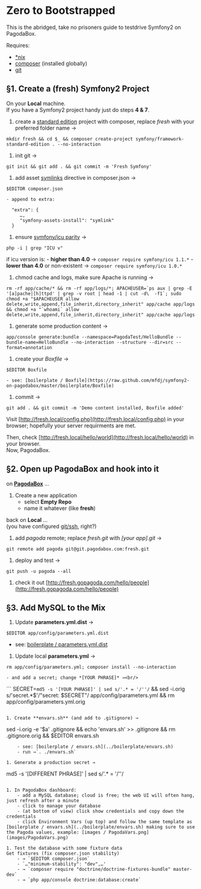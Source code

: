 Zero to Bootstrapped
==========================

This is the abridged, take no prisoners guide to testdrive Symfony2 on PagodaBox.

Requires:

- [*nix](http://en.wikipedia.org/wiki/Unix-like)
- [composer](http://getcomposer.org/) (installed globally)
- [git](http://git-scm.com/)

## §1. Create a (fresh) Symfony2 Project

On your **Local** machine.<br/>If you have a Symfony2 project handy just do steps **4 & 7**.

1. create a [standard edition](https://github.com/symfony/symfony-standard) project with composer, replace *fresh* with your preferred folder name → 
```
mkdir fresh && cd $_ && composer create-project symfony/framework-standard-edition . --no-interaction
```

1. init git →
```
git init && git add . && git commit -m 'Fresh Symfony'
```

1. add asset [symlinks](http://stackoverflow.com/questions/9931127/symfony-2-working-with-assets) directive in composer.json →
```
$EDITOR composer.json
```
	- append to extra: 
``` 
  "extra": { 
     …, 
     "symfony-assets-install": "symlink"
  } 
```

1. ensure [symfony/icu parity](http://symfony.com/doc/master/components/intl.html) →
```
php -i | grep "ICU v"
```
if icu version is:
	- **higher than 4.0** → `composer require symfony/icu 1.1.*`
	- **lower than 4.0** or non-existent → `composer require symfony/icu 1.0.*`

1. chmod cache and logs, make sure Apache is running →
```
rm -rf app/cache/* && rm -rf app/logs/*; APACHEUSER=`ps aux | grep -E '[a]pache|[h]ttpd' | grep -v root | head -1 | cut -d\  -f1`; sudo chmod +a "$APACHEUSER allow delete,write,append,file_inherit,directory_inherit" app/cache app/logs && chmod +a "`whoami` allow delete,write,append,file_inherit,directory_inherit" app/cache app/logs
```

1. generate some production content → 
```
app/console generate:bundle --namespace=PagodaTest/HelloBundle --bundle-name=HelloBundle --no-interaction --structure --dir=src --format=annotation
```

1. create your *Boxfile* →
```
$EDITOR Boxfile
```
	- see: [boilerplate / Boxfile](https://raw.github.com/mfdj/symfony2-on-pagodabox/master/boilerplate/Boxfile)

1. commit →<br/>
```
git add . && git commit -m 'Demo content installed, Boxfile added'
```

Visit [http://fresh.local/config.php](http://fresh.local/config.php) in your browser; hopefully your server requirments are met.

Then, check [http://fresh.local/hello/world](http://fresh.local/hello/world) in your browser.<br/>Now, PagodaBox.


## §2. Open up PagodaBox and hook into it

on **[PagodaBox](https://dashboard.pagodabox.com/)** …

1. Create a new application 
	- select **Empty Repo**
	- name it whatever (like **fresh**)

back on **Local** …<br/>(you have configured [git/ssh](http://help.pagodabox.com/customer/portal/articles/200927), right?)

1. add *pagoda* remote; replace *fresh.git* with *[your app].git* →<br/>
```
git remote add pagoda git@git.pagodabox.com:fresh.git
```

1. deploy and test →
```
git push -u pagoda --all
```

1. check it out [http://fresh.gopagoda.com/hello/people](http://fresh.gopagoda.com/hello/people)


## §3. Add MySQL to the Mix

1. Update **parameters.yml.dist** →
```
$EDITOR app/config/parameters.yml.dist
```
   - see: [boilerplate / parameters.yml.dist](../boilerplate/parameters.yml.dist)

1. Update local **parameters.yml** →
```
rm app/config/parameters.yml; composer install --no-interaction
```
	- and add a secret; change *[YOUR PHRASE]* →<br/>
``` SECRET=`md5 -s '[YOUR PHRASE]' | sed s/'.* = '/''/` && sed -i.orig s/'secret.*$'/"secret: $SECRET"/ app/config/parameters.yml && rm app/config/parameters.yml.orig
```	

1. Create **envars.sh** (and add to .gitignore) →
```
sed -i.orig -e '$a\' .gitignore && echo 'envars.sh' >> .gitignore && rm .gitignore.orig && $EDITOR envars.sh
```
	- see: [boilerplate / envars.sh](../boilerplate/envars.sh)
	- run →`. ./envars.sh`

1. Generate a production secret →
```
md5 -s '[DIFFERENT PHRASE]' | sed s/'.* = '/''/
```

1. In PagodaBox dashboard: 
    - add a MySQL database; cloud is free; the web UI will often hang, just refresh after a minute
    - click to manage your database
    - (at bottom of view) click show credentials and copy down the credentials
    - click Environment Vars (up top) and follow the same template as [boilerplate / envars.sh](../boilerplate/envars.sh) making sure to use the Pagoda values, example: [images / PagodaVars.png](images/PagodaVars.png)
    
1. Test the database with some fixture data
Get fixtures (fix composer.json stability)
	- → `$EDITOR composer.json`
	- `…"minimum-stability": "dev",…'
	- → `composer require "doctrine/doctrine-fixtures-bundle" master-dev`
	- → `php app/console doctrine:database:create`



